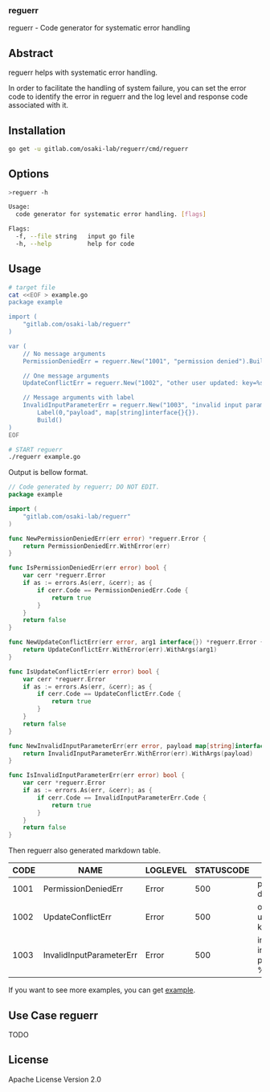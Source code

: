 ### reguerr

reguerr - Code generator for systematic error handling

## Abstract

reguerr helps with systematic error handling.

In order to facilitate the handling of system failure, you can set the error code to identify the error in reguerr
and the log level and response code associated with it.


## Installation

```sh
go get -u gitlab.com/osaki-lab/reguerr/cmd/reguerr
```

## Options

```sh
>reguerr -h

Usage:
  code generator for systematic error handling. [flags]

Flags:
  -f, --file string   input go file
  -h, --help          help for code
```

## Usage

```sh
# target file
cat <<EOF > example.go
package example

import (
	"gitlab.com/osaki-lab/reguerr"
)

var (
	// No message arguments
	PermissionDeniedErr = reguerr.New("1001", "permission denied").Build()

	// One message arguments
	UpdateConflictErr = reguerr.New("1002", "other user updated: key=%s").Build()

	// Message arguments with label
	InvalidInputParameterErr = reguerr.New("1003", "invalid input parameter: %v").
		Label(0,"payload", map[string]interface{}{}).
		Build()
)
EOF

# START reguerr
./reguerr example.go
```

Output is bellow format.

```go example_gen.go
// Code generated by reguerr; DO NOT EDIT.
package example

import (
	"gitlab.com/osaki-lab/reguerr"
)

func NewPermissionDeniedErr(err error) *reguerr.Error {
	return PermissionDeniedErr.WithError(err)
}

func IsPermissionDeniedErr(err error) bool {
	var cerr *reguerr.Error
	if as := errors.As(err, &cerr); as {
		if cerr.Code == PermissionDeniedErr.Code {
			return true
		}
	}
	return false
}

func NewUpdateConflictErr(err error, arg1 interface{}) *reguerr.Error {
	return UpdateConflictErr.WithError(err).WithArgs(arg1)
}

func IsUpdateConflictErr(err error) bool {
	var cerr *reguerr.Error
	if as := errors.As(err, &cerr); as {
		if cerr.Code == UpdateConflictErr.Code {
			return true
		}
	}
	return false
}

func NewInvalidInputParameterErr(err error, payload map[string]interface{}) *reguerr.Error {
	return InvalidInputParameterErr.WithError(err).WithArgs(payload)
}

func IsInvalidInputParameterErr(err error) bool {
	var cerr *reguerr.Error
	if as := errors.As(err, &cerr); as {
		if cerr.Code == InvalidInputParameterErr.Code {
			return true
		}
	}
	return false
}
```

Then reguerr also generated markdown table.

| CODE |           NAME           | LOGLEVEL | STATUSCODE |           FORMAT            |
|------|--------------------------|----------|------------|-----------------------------|
| 1001 | PermissionDeniedErr      | Error    |        500 | permission denied           |
| 1002 | UpdateConflictErr        | Error    |        500 | other user updated: key=%s  |
| 1003 | InvalidInputParameterErr | Error    |        500 | invalid input parameter: %v |


If you want to see more examples, you can get [example](./example).


## Use Case reguerr 

TODO

## License

Apache License Version 2.0